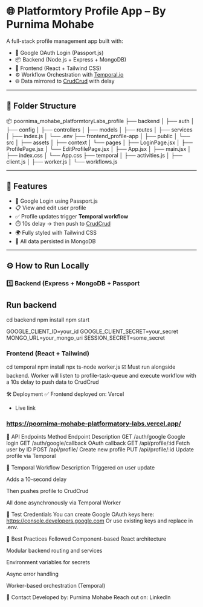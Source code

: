 # 🌐 Platformtory Profile App – By Purnima Mohabe

A full-stack profile management app built with:
- 🧠 Google OAuth Login (Passport.js)
- 📦 Backend (Node.js + Express + MongoDB)
- 🎨 Frontend (React + Tailwind CSS)
- ⚙️ Workflow Orchestration with [Temporal.io](https://temporal.io/)
- 🌐 Data mirrored to [CrudCrud](https://crudcrud.com) with delay

---

## 📁 Folder Structure
📦 poornima_mohabe_platformtoryLabs_profile
├── backend
│ ├── auth
│ ├── config
│ ├── controllers
│ ├── models
│ ├── routes
│ ├── services
│ ├── index.js
│ └── .env
├── frontend_profile-app
│ ├── public
│ └── src
│ ├── assets
│ ├── context
│ └── pages
│ ├── LoginPage.jsx
│ ├── ProfilePage.jsx
│ └── EditProfilePage.jsx
│ ├── App.jsx
│ ├── main.jsx
│ ├── index.css
│ └── App.css
├── temporal
│ ├── activities.js
│ ├── client.js
│ ├── worker.js
│ └── workflows.js


---

## 🚀 Features

- 🔐 Google Login using Passport.js
- 📋 View and edit user profile
- ✅ Profile updates trigger **Temporal workflow**
- ⏱️ 10s delay → then push to [CrudCrud](https://crudcrud.com)
- 🌍 Fully styled with Tailwind CSS
- 🧪 All data persisted in MongoDB

---

## ⚙️ How to Run Locally

### 1️⃣ Backend (Express + MongoDB + Passport

## Run backend
cd backend
npm install
npm start

GOOGLE_CLIENT_ID=your_id
GOOGLE_CLIENT_SECRET=your_secret
MONGO_URL=your_mongo_uri
SESSION_SECRET=some_secret

### Frontend (React + Tailwind)

cd temporal
npm install
npx ts-node worker.js
☑️ Must run alongside backend. Worker will listen to profile-task-queue and execute workflow with a 10s delay to push data to CrudCrud

🛠 Deployment
✅ Frontend deployed on: Vercel
* Live link 
###  https://poornima-mohabe-platformatory-labs.vercel.app/

📡 API Endpoints
Method	Endpoint	Description
GET	/auth/google	Google login
GET	/auth/google/callback	OAuth callback
GET	/api/profile/:id	Fetch user by ID
POST	/api/profile/	Create new profile
PUT	/api/profile/:id	Update profile via Temporal

🔄 Temporal Workflow Description
Triggered on user update

Adds a 10-second delay

Then pushes profile to CrudCrud

All done asynchronously via Temporal Worker

🧪 Test Credentials
You can create Google OAuth keys here: https://console.developers.google.com
Or use existing keys and replace in .env.

🧼 Best Practices Followed
Component-based React architecture

Modular backend routing and services

Environment variables for secrets

Async error handling

Worker-based orchestration (Temporal)

🤝 Contact
Developed by: Purnima Mohabe
Reach out on: LinkedIn






